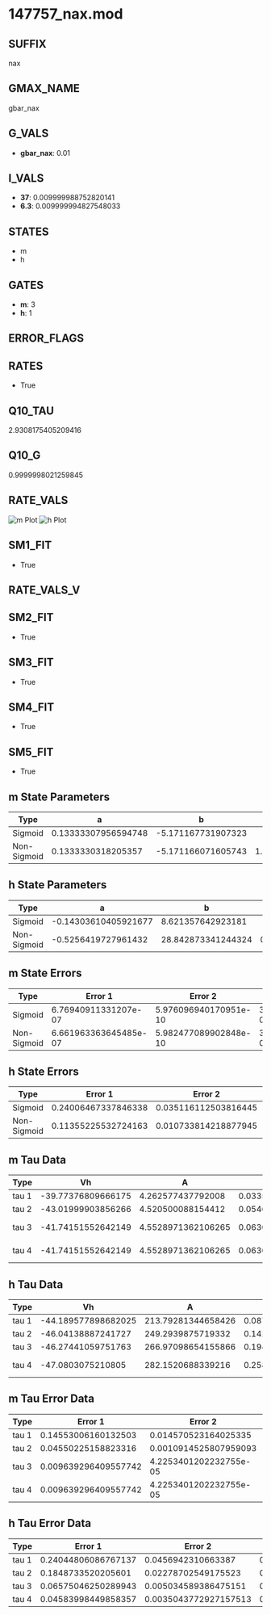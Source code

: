 # 147757_nax.mod

## SUFFIX

nax

## GMAX_NAME

gbar_nax

## G_VALS

- **gbar_nax**: 0.01

## I_VALS

- **37**: 0.009999988752820141
- **6.3**: 0.009999994827548033

## STATES

- m
- h

## GATES

- **m**: 3
- **h**: 1

## ERROR_FLAGS


## RATES

- True

## Q10_TAU

2.9308175405209416

## Q10_G

0.9999998021259845

## RATE_VALS

![m Plot](/Users/pbozelos/Dropbox/icg-Chai-Panos/supermodels/output_markdown_files/Na/147757_nax.mod/images/m.png)
![h Plot](/Users/pbozelos/Dropbox/icg-Chai-Panos/supermodels/output_markdown_files/Na/147757_nax.mod/images/h.png)

## SM1_FIT

- True

## RATE_VALS_V

## SM2_FIT

- True

## SM3_FIT

- True

## SM4_FIT

- True

## SM5_FIT

- True

## m State Parameters

| Type | a | b | c | d |
| --- | --- | --- | --- | --- |
| Sigmoid | 0.13333307956594748 | -5.171167731907323 |
| Non-Sigmoid | 0.1333330318205357 | -5.171166071605743 | 1.0000001593030128 | -1.1184959932979215e-07 |

## h State Parameters

| Type | a | b | c | d |
| --- | --- | --- | --- | --- |
| Sigmoid | -0.14303610405921677 | 8.621357642923181 |
| Non-Sigmoid | -0.5256419727961432 | 28.842873341244324 | 0.7610661356023355 | -0.002277209499272534 |

## m State Errors

| Type | Error 1 | Error 2 | Error 3 |
| --- | --- | --- | --- |
| Sigmoid | 6.76940911331207e-07 | 5.976096940170951e-10 | 3.9330806143787667e-07 |
| Non-Sigmoid | 6.661963363645485e-07 | 5.982477089902848e-10 | 3.870653777998024e-07 |

## h State Errors

| Type | Error 1 | Error 2 | Error 3 |
| --- | --- | --- | --- |
| Sigmoid | 0.24006467337846338 | 0.035116112503816445 | 0.20370830564265957 |
| Non-Sigmoid | 0.11355225532724163 | 0.010733814218877945 | 0.09635544126123069 |

## m Tau Data

| Type | Vh | A | b1 | b2 | c1 | c2 | d1 | d2 | e1 | e2 |
| --- | --- | --- | --- | --- | --- | --- | --- | --- | --- | --- |
| tau 1 | -39.77376809666175 | 4.262577437792008 | 0.03353525976207289 | 0.05159365537977406 |
| tau 2 | -43.01999903856266 | 4.520500088154412 | 0.05463220402238733 | 0.0004529132283628076 | 0.060075831552512574 | -0.0002711075749713716 |
| tau 3 | -41.74151552642149 | 4.5528971362106265 | 0.06304209883464644 | 0.000956921087215285 | 6.649698763351691e-06 | 0.0718304297426899 | -0.0006103636239410484 | 1.994445409853133e-06 |
| tau 4 | -41.74151552642149 | 4.5528971362106265 | 0.06304209883464644 | 0.000956921087215285 | 6.649698763351691e-06 | 0.0 | 0.0718304297426899 | -0.0006103636239410484 | 1.994445409853133e-06 | 0.0 |

## h Tau Data

| Type | Vh | A | b1 | b2 | c1 | c2 | d1 | d2 | e1 | e2 |
| --- | --- | --- | --- | --- | --- | --- | --- | --- | --- | --- |
| tau 1 | -44.189577898682025 | 213.79281344658426 | 0.08786062717064537 | 0.3041426866088861 |
| tau 2 | -46.04138887241727 | 249.2939875719332 | 0.14269547808754673 | 0.0017862588215282246 | 0.25734539057159433 | -0.0015551147563829396 |
| tau 3 | -46.27441059751763 | 266.97098654155866 | 0.19466061900053222 | 0.005455713164363598 | 5.5532494699651106e-05 | 0.3410654707047548 | -0.011588932016249116 | 0.00013233434709838653 |
| tau 4 | -47.0803075210805 | 282.1520688339216 | 0.25814030874507643 | 0.012415490812001554 | 0.00029761340707686707 | 2.5453064696711526e-06 | 0.3265661827188346 | -0.01126719612478535 | 0.000161165712737716 | -6.666105303708893e-07 |

## m Tau Error Data

| Type | Error 1 | Error 2 | Error 3 |
| --- | --- | --- | --- |
| tau 1 | 0.14553006160132503 | 0.014570523164025335 | 0.07108656636033657 |
| tau 2 | 0.04550225158823316 | 0.0010914525807959093 | 0.022226327615614883 |
| tau 3 | 0.009639296409557742 | 4.2253401202232755e-05 | 0.004708473811837796 |
| tau 4 | 0.009639296409557742 | 4.2253401202232755e-05 | 0.004708473811837796 |

## h Tau Error Data

| Type | Error 1 | Error 2 | Error 3 |
| --- | --- | --- | --- |
| tau 1 | 0.24044806086767137 | 0.0456942310663387 | 0.18692859975075227 |
| tau 2 | 0.1848733520205601 | 0.02278702549175523 | 0.14372383249723933 |
| tau 3 | 0.06575046250289943 | 0.005034589386475151 | 0.0511155791578431 |
| tau 4 | 0.04583998449858357 | 0.0035043772927157513 | 0.035636819377937036 |

